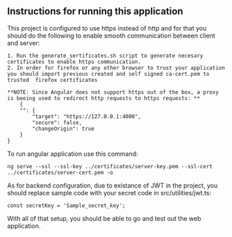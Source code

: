## Instructions for running this application

This project is configured to use https instead of http and for that you should do the following to enable smooth communication between client and server:

    1. Run the generate_sertificates.sh script to generate necesary certificates to enable https communication.
    2. In order for firefox or any other browser to trust your application you should import previous created and self signed ca-cert.pem to trusted  firefox certificates

    **NOTE: Since Angular does not support https out of the box, a proxy is beeing used to redirect http requests to https requests: **
        {
        "": {
            "target": "https://127.0.0.1:4000",
            "secure": false,
            "changeOrigin": true
        }
    }

To run angular application use this command:

    ng serve --ssl --ssl-key ../certificates/server-key.pem --ssl-cert ../certificates/server-cert.pem -o

As for backend configuration, due to existance of JWT in the project, you should replace sample code with your secret code in src/utilities/jwt.ts:

    const secretKey = 'Sample_secret_key'; 

With all of that setup, you should be able to go and test out the web application.


